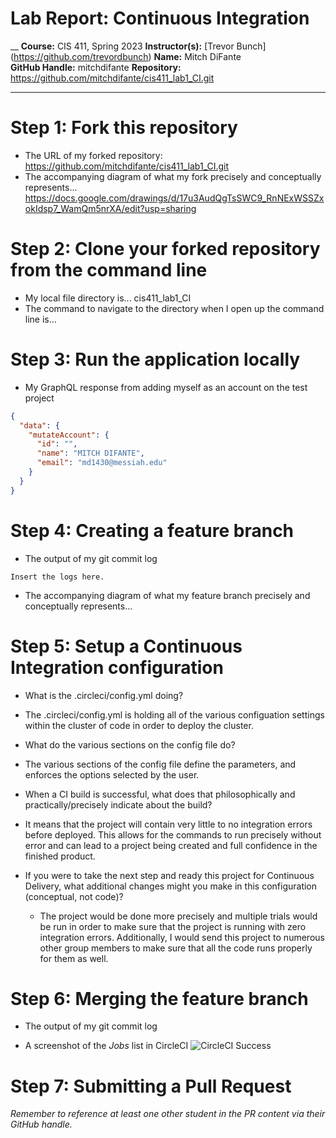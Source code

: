 # Lab Report: Continuous Integration
__
**Course:** CIS 411, Spring 2023
**Instructor(s):** [Trevor Bunch] (https://github.com/trevordbunch)
**Name:** Mitch DiFante  
**GitHub Handle:** mitchdifante
**Repository:** https://github.com/mitchdifante/cis411_lab1_CI.git
___

# Step 1: Fork this repository
- The URL of my forked repository: https://github.com/mitchdifante/cis411_lab1_CI.git
- The accompanying diagram of what my fork precisely and conceptually represents... https://docs.google.com/drawings/d/17u3AudQgTsSWC9_RnNExWSSZxokIdsp7_WamQm5nrXA/edit?usp=sharing

# Step 2: Clone your forked repository from the command line  
- My local file directory is... cis411_lab1_CI
- The command to navigate to the directory when I open up the command line is... 
# Step 3: Run the application locally
- My GraphQL response from adding myself as an account on the test project
``` json
{
  "data": {
    "mutateAccount": {
      "id": "",
      "name": "MITCH DIFANTE",
      "email": "md1430@messiah.edu"
    }
  }
}
```

# Step 4: Creating a feature branch
- The output of my git commit log
```
Insert the logs here.
```
- The accompanying diagram of what my feature branch precisely and conceptually represents... 

# Step 5: Setup a Continuous Integration configuration
- What is the .circleci/config.yml doing?

- The .circleci/config.yml is holding all of the various configuation settings within the cluster of code in order to deploy the cluster.


- What do the various sections on the config file do?  

- The various sections of the config file define the parameters, and enforces the options selected by the user.
   

- When a CI build is successful, what does that philosophically and practically/precisely indicate about the build?  

- It means that the project will contain very little to no integration errors before deployed. This allows for the commands to run precisely without error and can lead to a project being created and full confidence in the finished product.
   

- If you were to take the next step and ready this project for Continuous Delivery, what additional changes might you make in this configuration (conceptual, not code)?  
  
  - The project would be done more precisely and multiple trials would be run in order to make sure that the project is running with zero integration errors. Additionally, I would send this project to numerous other group members to make sure that all the code runs properly for them as well.
   

# Step 6: Merging the feature branch
* The output of my git commit log


* A screenshot of the _Jobs_ list in CircleCI
![CircleCI Success](../assets/circleci_success.png)

# Step 7: Submitting a Pull Request
_Remember to reference at least one other student in the PR content via their GitHub handle._

